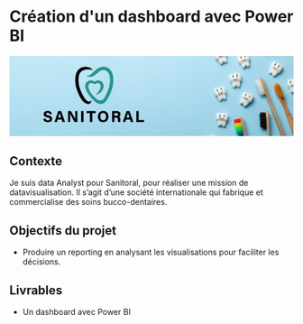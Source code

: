 # Création d'un dashboard avec Power BI
![](https://github.com/Jordan-Giltien/creation_dashboard_powerBI/blob/main/images/sanitoral.png)

## Contexte
Je suis data Analyst pour Sanitoral, pour réaliser une mission de datavisualisation. Il s’agit d’une société internationale qui fabrique et commercialise des soins bucco-dentaires.

## Objectifs du projet
* Produire un reporting en analysant les visualisations pour faciliter les décisions.

## Livrables
* Un dashboard avec Power BI
